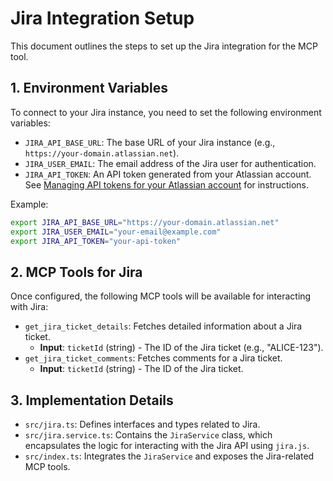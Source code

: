 
# Jira Integration Setup

This document outlines the steps to set up the Jira integration for the MCP tool.

## 1. Environment Variables

To connect to your Jira instance, you need to set the following environment variables:

*   `JIRA_API_BASE_URL`: The base URL of your Jira instance (e.g., `https://your-domain.atlassian.net`).
*   `JIRA_USER_EMAIL`: The email address of the Jira user for authentication.
*   `JIRA_API_TOKEN`: An API token generated from your Atlassian account. See [Managing API tokens for your Atlassian account](https://support.atlassian.com/atlassian-account/docs/manage-api-tokens-for-your-atlassian-account/) for instructions.

Example:

```bash
export JIRA_API_BASE_URL="https://your-domain.atlassian.net"
export JIRA_USER_EMAIL="your-email@example.com"
export JIRA_API_TOKEN="your-api-token"
```

## 2. MCP Tools for Jira

Once configured, the following MCP tools will be available for interacting with Jira:

*   `get_jira_ticket_details`: Fetches detailed information about a Jira ticket.
    *   **Input**: `ticketId` (string) - The ID of the Jira ticket (e.g., "ALICE-123").
*   `get_jira_ticket_comments`: Fetches comments for a Jira ticket.
    *   **Input**: `ticketId` (string) - The ID of the Jira ticket.

## 3. Implementation Details

*   `src/jira.ts`: Defines interfaces and types related to Jira.
*   `src/jira.service.ts`: Contains the `JiraService` class, which encapsulates the logic for interacting with the Jira API using `jira.js`.
*   `src/index.ts`: Integrates the `JiraService` and exposes the Jira-related MCP tools.
